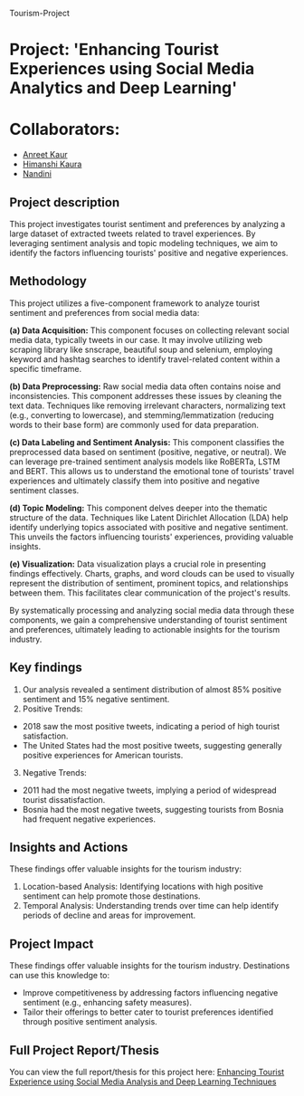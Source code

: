 Tourism-Project
# Project: 'Enhancing Tourist Experiences using Social Media Analytics and Deep Learning'
# Collaborators:
- [Anreet Kaur](https://github.com/AnreetKaur85)
- [Himanshi Kaura](https://github.com/Himanshikaura)
- [Nandini](https://github.com/Nandini-Nandini)

## Project description
This project investigates tourist sentiment and preferences by analyzing a large dataset of extracted tweets related to travel experiences. By leveraging sentiment analysis and topic modeling techniques, we aim to identify the factors influencing tourists' positive and negative experiences.

## Methodology
This project utilizes a five-component framework to analyze tourist sentiment and preferences from social media data:

**(a) Data Acquisition:**
This component focuses on collecting relevant social media data, typically tweets in our case. It may involve utilizing web scraping library like snscrape, beautiful soup and selenium,  employing keyword and hashtag searches to identify travel-related content within a specific timeframe.

**(b) Data Preprocessing:**
Raw social media data often contains noise and inconsistencies. This component addresses these issues by cleaning the text data. Techniques like removing irrelevant characters, normalizing text (e.g., converting to lowercase), and stemming/lemmatization (reducing words to their base form) are commonly used for data preparation.

**(c) Data Labeling and Sentiment Analysis:**
This component classifies the preprocessed data based on sentiment (positive, negative, or neutral). We can leverage pre-trained sentiment analysis models like RoBERTa, LSTM and BERT. This allows us to understand the emotional tone of tourists' travel experiences and ultimately classify them into positive and negative sentiment classes.

**(d) Topic Modeling:**
This component delves deeper into the thematic structure of the data. Techniques like Latent Dirichlet Allocation (LDA) help identify underlying topics associated with positive and negative sentiment. This unveils the factors influencing tourists' experiences, providing valuable insights.

**(e) Visualization:**
Data visualization plays a crucial role in presenting findings effectively. Charts, graphs, and word clouds can be used to visually represent the distribution of sentiment, prominent topics, and relationships between them. This facilitates clear communication of the project's results.

By systematically processing and analyzing social media data through these components, we gain a comprehensive understanding of tourist sentiment and preferences, ultimately leading to actionable insights for the tourism industry.
<br>

## Key findings
1. Our analysis revealed a sentiment distribution of almost 85% positive sentiment and 15% negative sentiment.
2. Positive Trends:
  * 2018 saw the most positive tweets, indicating a period of high tourist satisfaction. 
  * The United States had the most positive tweets, suggesting generally positive experiences for American tourists.
3. Negative Trends:
  * 2011 had the most negative tweets, implying a period of widespread tourist dissatisfaction.
  * Bosnia had the most negative tweets, suggesting tourists from Bosnia had frequent negative experiences.

## Insights and Actions
These findings offer valuable insights for the tourism industry:
1. Location-based Analysis:
Identifying locations with high positive sentiment can help promote those destinations.
2. Temporal Analysis:
Understanding trends over time can help identify periods of decline and areas for improvement.

## Project Impact
These findings offer valuable insights for the tourism industry. Destinations can use this knowledge to:
  * Improve competitiveness by addressing factors influencing negative sentiment (e.g., enhancing safety measures).
  * Tailor their offerings to better cater to tourist preferences identified through positive sentiment analysis.

## Full Project Report/Thesis
You can view the full report/thesis for this project here: 
[Enhancing Tourist Experience using Social Media Analysis and Deep Learning Techniques](https://drive.google.com/file/d/1tw4clEmHOwNhsRl3u25lomdlkVAco9WG/view?usp=sharing)


